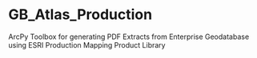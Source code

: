 # GB_Atlas_Production
ArcPy Toolbox for generating PDF Extracts from Enterprise Geodatabase using ESRI Production Mapping Product Library
